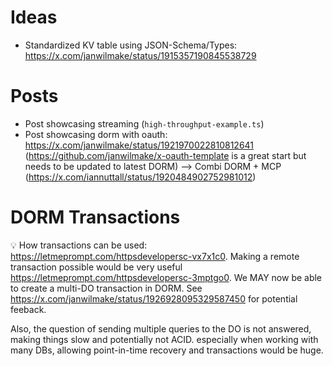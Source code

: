 # Ideas

- Standardized KV table using JSON-Schema/Types: https://x.com/janwilmake/status/1915357190845538729

# Posts

- Post showcasing streaming (`high-throughput-example.ts`)
- Post showcasing dorm with oauth: https://x.com/janwilmake/status/1921970022810812641 (https://github.com/janwilmake/x-oauth-template is a great start but needs to be updated to latest DORM) --> Combi DORM + MCP (https://x.com/iannuttall/status/1920484902752981012)

# DORM Transactions

💡 How transactions can be used: https://letmeprompt.com/httpsdevelopersc-vx7x1c0. Making a remote transaction possible would be very useful https://letmeprompt.com/httpsdevelopersc-3mptgo0. We MAY now be able to create a multi-DO transaction in DORM. See https://x.com/janwilmake/status/1926928095329587450 for potential feeback.

Also, the question of sending multiple queries to the DO is not answered, making things slow and potentially not ACID. especially when working with many DBs, allowing point-in-time recovery and transactions would be huge.

